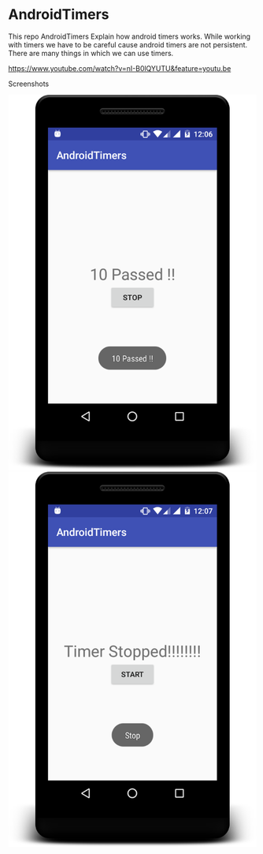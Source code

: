 # AndroidTimers
This repo AndroidTimers Explain how android timers works. While working with timers we have to be careful cause android timers are not persistent. There are many things in which we can use timers.

https://www.youtube.com/watch?v=nI-B0lQYUTU&feature=youtu.be

Screenshots 

<img src ="/sample1.png"/> 

<img src ="/sample2.png"/>
